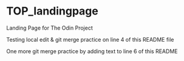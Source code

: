 # TOP_landingpage
Landing Page for The Odin Project

Testing local edit & git merge practice on line 4 of this README file

One more git merge practice by adding text to line 6 of this README